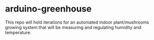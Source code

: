 # arduino-greenhouse

This repo will hold iterations for an automated indoor plant/mushrooms growing system that will be measuring and regulating humidity and temperature. 



